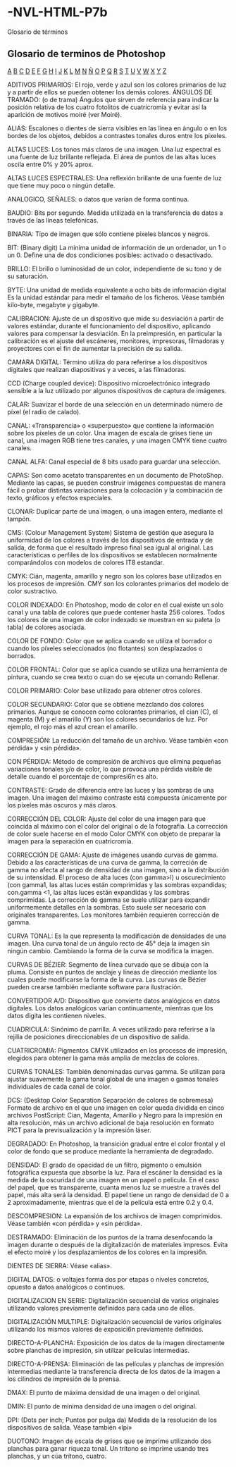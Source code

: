 # -NVL-HTML-P7b
Glosario de términos
<!DOCTYPE html>
<html>
  <head>
    <meta charset="utf-8">
    <tittle><h2>Glosario de terminos de Photoshop</h2></tittle>
  </head>
  <body>
    <p>
      <a href=">#A">A</a> <a href=">#A">B</a> <a href=">#A">C</a> <a href=">#A">D</a> <a href=">#A">E</a> <a href=">#A">F</a> <a href=">#A">G</a> <a href=">#A">H</a> <a href=">#A">I</a> <a href=">#A">J</a> <a href=">#A">K</a> <a href=">#A">L</a> <a href=">#A">M</a> <a href=">#A">N</a> <a href=">#A">Ñ</a> <a href=">#A">O</a> <a href=">#A">P</a> <a href=">#A">Q</a> <a href=">#A">R</a> <a href=">#A">S</a> <a href=">#A">T</a> <a href=">#A">U</a> <a href=">#A">V</a> <a href=">#A">W</a> <a href=">#A">X</a> <a href=">#A">Y</a> <a href=">#A">Z</a> 
    </p>
    <p>
      <a name="A">ADITIVOS PRIMARIOS: El rojo, verde y azul son los colores primarios de luz y a partir de ellos se pueden obtener los demás colores.</a>
      ÁNGULOS DE TRAMADO: (o de trama) Ángulos que sirven de referencia para indicar la posición relativa de los cuatro fotolitos de cuatricromía y evitar así la aparición de motivos moiré (ver Moiré).

ALIAS: Escalones o dientes de sierra visibles en las línea en ángulo o en los bordes de los objetos, debidos a contrastes tonales duros entre los píxeles.

ALTAS LUCES: Los tonos más claros de una imagen. Una luz espectral es una fuente de luz brillante reflejada. El área de puntos de las altas luces oscila entre 0% y 20% aprox.

ALTAS LUCES ESPECTRALES: Una reflexión brillante de una fuente de luz que tiene muy poco o ningún detalle.

ANALOGICO, SEÑALES: o datos que varían de forma continua.

<a name="B">BAUDIO: Bits por segundo. Medida utilizada en la transferencia de datos a través de las líneas telefónicas.</a>

BINARIA: Tipo de imagen que sólo contiene píxeles blancos y negros.

BIT: (Binary digit) La mínima unidad de información de un ordenador, un 1 o un 0. Define una de dos condiciones posibles: activado o desactivado.

BRILLO: El brillo o luminosidad de un color, independiente de su tono y de su saturación.

BYTE: Una unidad de medida equivalente a ocho bits de información digital Es la unidad estándar para medir el tamaño de los ficheros. Véase también kilo-byte, megabyte y gigabyte.

<a name="C">CALIBRACION: Ajuste de un dispositivo que mide su desviación a partir de valores estándar, durante el funcionamiento del dispositivo, aplicando valores para compensar la desviación. En la preimpresión, en particular la calibración es el ajuste del escáneres, monitores, impresoras, filmadoras y proyectores con el fin de aumentar la precisión de su salida.</a>

CAMARA DIGITAL: Término utiliza do para referirse a los dispositivos digitales que realizan diapositivas y a veces, a las filmadoras.

CCD (Charge coupled device): Dispositivo microelectrónico integrado sensible a la luz utilizado por algunos dispositivos de captura de imágenes.

CALAR: Suavizar el borde de una selección en un determinado número de píxel (el radio de calado).

CANAL: «Transparencia» o «superpuesto» que contiene la información sobre los píxeles de un color. Una imagen de escala de grises tiene un canal, una imagen RGB tiene tres canales, y una imagen CMYK tiene cuatro canales.

CANAL ALFA: Canal especial de 8 bits usado para guardar una selección.

CAPAS: Son como acetato transparentes en un documento de PhotoShop. Mediante las capas, se pueden construir imágenes compuestas de manera fácil o probar distintas variaciones para la colocación y la combinación de texto, gráficos y efectos especiales.

CLONAR: Duplicar parte de una imagen, o una imagen entera, mediante el tampón.

CMS: (Colour Management System) Sistema de gestión que asegura la uniformidad de los colores a través de los dispositivos de entrada y de salida, de forma que el resultado impreso final sea igual al original. Las caracteristicas o perfiles de los dispositivos se establecen normalmente comparándolos con modelos de colores IT8 estandar.

CMYK: Cián, magenta, amarillo y negro son los colores base utilizados en los procesos de impresión. CMY son los colorantes primarios del modelo de color sustractivo.

COLOR INDEXADO: En Photoshop, modo de color en el cual existe un solo canal y una tabla de colores que puede contener hasta 256 colores. Todos los colores de una imagen de color indexado se muestran en su paleta (o tabla) de colores asociada.

COLOR DE FONDO: Color que se aplica cuando se utiliza el borrador o cuando los píxeles seleccionados (no flotantes) son desplazados o borrados.

COLOR FRONTAL: Color que se aplica cuando se utiliza una herramienta de pintura, cuando se crea texto o cuan do se ejecuta un comando Rellenar.

COLOR PRIMARIO: Color base utilizado para obtener otros colores.

COLOR SECUNDARIO: Color que se obtiene mezclando dos colores primarios. Aunque se conocen como colorantes primarios, el cian (C), el magenta (M) y el amarillo (Y) son los colores secundarios de luz. Por ejemplo, el rojo más el azul crean el amarillo.

COMPRESIÓN: La reducción del tamaño de un archivo. Véase también «con pérdida» y «sin pérdida».

CON PÉRDIDA: Método de compresión de archivos que elimina pequeñas variaciones tonales y/o de color, lo que provoca una pérdida visible de detalle cuando el porcentaje de compresi6n es alto.

CONTRASTE: Grado de diferencia entre las luces y las sombras de una imagen. Una imagen del máximo contraste está compuesta únicamente por los píxeles más oscuros y más claros.

CORRECCIÓN DEL COLOR: Ajuste del color de una imagen para que coincida al máximo con el color del original o de la fotografía. La corrección de color suele hacerse en el modo Color CMYK con objeto de preparar la imagen para la separación en cuatricromía.

CORRECCIÓN DE GAMA: Ajuste de imágenes usando curvas de gamma. Debido a las características de una curva de gamma, la correción de gamma no afecta al rango de densidad de una imagen, sino a la distribución de su intensidad. El proceso de alta luces (con gamma>l) u oscurecimiento (con gamma1, las altas luces están comprimidas y las sombras expandidas; con.gamma <1, las altas luces están expandidas y las sombras comprimidas. La corrección de gamma se suele utilizar para expandir uniformemente detalles en la sombras. Esto suele ser necesario con originales transparentes. Los monitores también requieren corrección de gamma.

CURVA TONAL: Es la que representa la modificación de densidades de una imagen. Una curva tonal de un ángulo recto de 45° deja la imagen sin ningún cambio. Cambiando la forma de la curva se modifica la imagen.

CURVAS DE BÉZIER: Segmento de línea curvado que se dibuja con la pluma. Consiste en puntos de anclaje y líneas de dirección mediante los cuales puede modificarse la forma de la curva. Las curvas de Bézier pueden crearse también mediante software para ilustración.

CONVERTIDOR A/D: Dispositivo que convierte datos analógicos en datos digitales. Los datos analógicos varían continuamente, mientras que los datos digita les contienen niveles.

CUADRICULA: Sinónimo de parrilla. A veces utilizado para referirse a la rejilla de posiciones direccionables de un dispositivo de salida.

CUATRICROMIA: Pigmentos CMYK utilizados en los procesos de impresión, elegidos para obtener la gama más amplia de mezclas de colores.

CURVAS TONALES: También denominadas curvas gamma. Se utilizan para ajustar suavemente la gama tonal global de una imagen o gamas tonales individuales de cada canal de color.

<a name="D">DCS: (Desktop Color Separation Separación de colores de sobremesa) Formato de archivo en el que una imagen en color queda dividida en cinco archivos PostScript: Cian, Magenta, Amarillo y Negro para la impresión en alta resolución, más un archivo adicional de baja resolución en formato PICT para la previsualización y la impresión láser.</a>

DEGRADADO: En Photoshop, la transición gradual entre el color frontal y el color de fondo que se produce mediante la herramienta de degradado.

DENSIDAD: El grado de opacidad de un filtro, pigmento o emulsión fotográfica expuesta que absorbe la luz. Para el escáner la densidad es la medida de la oscuridad de una imagen en un papel o película. En el caso del papel, que es transparente, cuanta menos luz se muestre a través del papel, más alta será la densidad. El papel tiene un rango de densidad de 0 a 2 aproximadamente, mientras que el de la película está entre 0.2 y 0.4.

DESCOMPRESION: La expansión de los archivos de imagen comprimidos. Véase también «con pérdida» y «sin pérdida».

DESTRAMADO: Eliminación de los puntos de la trama desenfocando la imagen durante o después de la digitalización de materiales impresos. Evita el efecto moiré y los desplazamientos de los colores en la impresi6n.

DIENTES DE SIERRA: Véase «alias».

DIGITAL DATOS: o voltajes forma dos por etapas o niveles concretos, opuesto a datos analógicos o continuos.

DIGITALIZACION EN SERIE: Digitalización secuencial de varios originales utilizando valores previamente definidos para cada uno de ellos.

DIGITALIZACIÓN MULTIPLE: Digitalización secuencial de varios originales utilizando los mismos valores de exposici6n previamente definidos.

DIRECTO-A-PLANCHA: Exposición de los datos de la imagen directamente sobre planchas de impresión, sin utilizar películas intermedias.

DIRECTO-A-PRENSA: Eliminación de las películas y planchas de impresión intermedias mediante la transferencia directa de los datos de la imagen a los cilindros de impresión de la prensa.

DMAX: El punto de máxima densidad de una imagen o del original.

DMIN: El punto de mínima densidad de una imagen o del original.

DPI: (Dots per inch; Puntos por pulga da) Medida de la resolución de los dispositivos de salida. Véase también «lpi»

DUOTONO: Imagen de escala de grises que se imprime utilizando dos planchas para ganar riqueza tonal. Un trítono se imprime usando tres planchas, y un cúa trítono, cuatro.
   </p>
  </body>
  </html>
